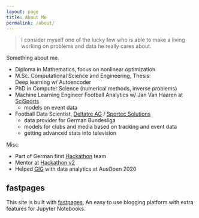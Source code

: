 ```yaml
---
layout: page
title: About Me
permalink: /about/
---
```

> I consider myself one of the lucky few who is able to make a living working on problems and data he really cares about.

Something about me.
- Diploma in Mathematics, focus on nonlinear optimization
- M.Sc. Computational Science and Engineering, Thesis:  
  Deep learning w/ Autoencoder
- PhD in Computer Science (numerical methods, inverse problems)
- Machine Learning Engineer Football Analytics w/ Jan Van Haaren at [SciSports](https://www.scisports.com/)
    - models on event data
- Football Data Scientist, [Deltatre AG](https://www.deltatre.com/) / [Sportec Solutions](https://www.sportec-solutions.de/en/index.html)
    - data provider for German Bundesliga
    - models for clubs and media based on tracking and event data
    - getting advanced stats into television

Misc:
- Part of German first [Hackathon](https://www.dfb-akademie.de/hackathon/-/id-11008884) team
- Mentor at [Hackathon v2](https://www.dfb-akademie.de/hackathon-2-sts-akademie-eintracht/-/id-11009109)
- Helped [GIG](https://www.gameinsightgroup.com/) with data analytics at AusOpen 2020 

## fastpages
This site is built with [fastpages](https://github.com/fastai/fastpages), An easy to use blogging platform with extra features for Jupyter Notebooks.